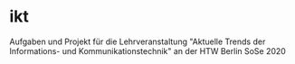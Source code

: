 # ikt
Aufgaben und Projekt für die Lehrveranstaltung "Aktuelle Trends der Informations- und Kommunikationstechnik" an der HTW Berlin SoSe 2020
